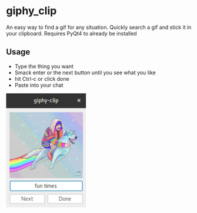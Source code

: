 # giphy_clip

An easy way to find a gif for any situation. Quickly search a gif and stick it
in your clipboard. Requires PyQt4 to already be installed

## Usage

* Type the thing you want
* Smack enter or the next button until you see what you like
* hit Ctrl-c or click done
* Paste into your chat

![Screenshot](screenshots/screenshot1.png)
